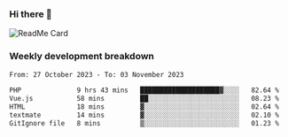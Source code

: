 ### Hi there 👋

<!--
**itzcy/itzcy** is a ✨ _special_ ✨ repository because its `README.md` (this file) appears on your GitHub profile.

Here are some ideas to get you started:

- 🔭 I’m currently working on ...
- 🌱 I’m currently learning ...
- 👯 I’m looking to collaborate on ...
- 🤔 I’m looking for help with ...
- 💬 Ask me about ...
- 📫 How to reach me: ...
- 😄 Pronouns: ...
- ⚡ Fun fact: ...
-->
![ReadMe Card](https://github-readme-stats.vercel.app/api?username=itzcy&show_icons=true&title_color=2d3198&icon_color=797cb8&text_color=24292e&bg_color=f6f8fa)

### Weekly development breakdown
<!--START_SECTION:waka-->

```txt
From: 27 October 2023 - To: 03 November 2023

PHP              9 hrs 43 mins   ████████████████████▓░░░░   82.64 %
Vue.js           58 mins         ██░░░░░░░░░░░░░░░░░░░░░░░   08.23 %
HTML             18 mins         ▓░░░░░░░░░░░░░░░░░░░░░░░░   02.64 %
textmate         14 mins         ▓░░░░░░░░░░░░░░░░░░░░░░░░   02.10 %
GitIgnore file   8 mins          ▒░░░░░░░░░░░░░░░░░░░░░░░░   01.23 %
```

<!--END_SECTION:waka-->

